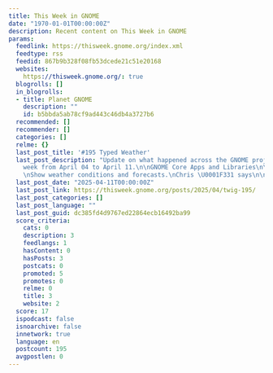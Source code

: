 ```yaml
---
title: This Week in GNOME
date: "1970-01-01T00:00:00Z"
description: Recent content on This Week in GNOME
params:
  feedlink: https://thisweek.gnome.org/index.xml
  feedtype: rss
  feedid: 867b9b328f08fb53dcede21c51e20168
  websites:
    https://thisweek.gnome.org/: true
  blogrolls: []
  in_blogrolls:
  - title: Planet GNOME
    description: ""
    id: b5bbda5ab78cf9ad443c46db4a3727b6
  recommended: []
  recommender: []
  categories: []
  relme: {}
  last_post_title: '#195 Typed Weather'
  last_post_description: "Update on what happened across the GNOME project in the
    week from April 04 to April 11.\n\nGNOME Core Apps and Libraries\n\n\n\nWeather
    \nShow weather conditions and forecasts.\nChris \U0001F331️ says\n\nGNOME"
  last_post_date: "2025-04-11T00:00:00Z"
  last_post_link: https://thisweek.gnome.org/posts/2025/04/twig-195/
  last_post_categories: []
  last_post_language: ""
  last_post_guid: dc385fd4d9767ed22864ecb16492ba99
  score_criteria:
    cats: 0
    description: 3
    feedlangs: 1
    hasContent: 0
    hasPosts: 3
    postcats: 0
    promoted: 5
    promotes: 0
    relme: 0
    title: 3
    website: 2
  score: 17
  ispodcast: false
  isnoarchive: false
  innetwork: true
  language: en
  postcount: 195
  avgpostlen: 0
---
```

